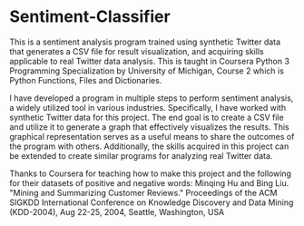 # Sentiment-Classifier
This is a sentiment analysis program trained using synthetic Twitter data that generates a CSV file for result visualization, and acquiring skills applicable to real Twitter data analysis. This is taught in Coursera Python 3 Programming Specialization by University of Michigan, Course 2  which is Python Functions, Files and Dictionaries.

I have developed a program in multiple steps to perform sentiment analysis, a widely utilized tool in various industries. Specifically, I have worked with synthetic Twitter data for this project. The end goal is to create a CSV file and utilize it to generate a graph that effectively visualizes the results. This graphical representation serves as a useful means to share the outcomes of the program with others. Additionally, the skills acquired in this project can be extended to create similar programs for analyzing real Twitter data.

Thanks to Coursera for teaching how to make this project and the following for their datasets of positive and negative words: 
Minqing Hu and Bing Liu. "Mining and Summarizing Customer Reviews."
Proceedings of the ACM SIGKDD International Conference on Knowledge
Discovery and Data Mining (KDD-2004), Aug 22-25, 2004, Seattle, Washington, USA
